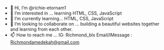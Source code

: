 - 👋 Hi, I’m @richie-etornam1
- 👀 I’m interested in ... learning HTML, CSS, JavaScript
- 🌱 I’m currently learning... HTML, CSS, JavaScript 
- 💞️ I’m looking to collaborate on ... building a beautiful websites together and learning from each other. 
- 📫 How to reach me ...
IG: Richmond_blx
Email/IMessage : Richmondamedekah@gmail.com

<!---
richie-etornam1/richie-etornam1 is a ✨ special ✨ repository because its `README.md` (this file) appears on your GitHub profile.
You can click the Preview link to take a look at your changes.
--->
